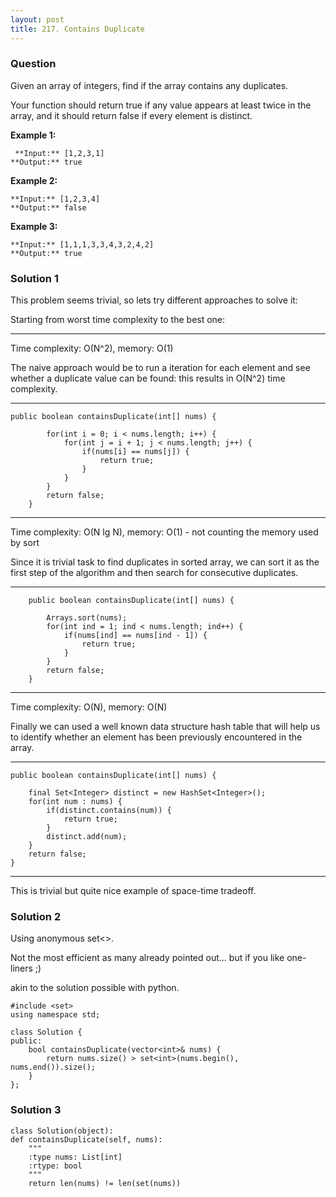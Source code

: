 ```yaml
---
layout: post
title: 217. Contains Duplicate
---
```

### Question
Given an array of integers, find if the array contains any duplicates.

Your function should return true if any value appears at least twice in the
array, and it should return false if every element is distinct.

 **Example 1:**

    
    
     **Input:** [1,2,3,1]
    **Output:** true

**Example 2:**

    
    
    **Input:** [1,2,3,4]
    **Output:** false

**Example 3:**

    
    
    **Input:** [1,1,1,3,3,4,3,2,4,2]
    **Output:** true

### Solution 1
This problem seems trivial, so lets try different approaches to solve it:

Starting from worst time complexity to the best one:

* * *

Time complexity: O(N^2), memory: O(1)

The naive approach would be to run a iteration for each element and see
whether a duplicate value can be found: this results in O(N^2) time
complexity.

* * *
    
    
    public boolean containsDuplicate(int[] nums) {
    
            for(int i = 0; i < nums.length; i++) {
                for(int j = i + 1; j < nums.length; j++) {
                    if(nums[i] == nums[j]) {
                        return true;
                    }
                }
            }
            return false;
        }
    

* * *

Time complexity: O(N lg N), memory: O(1) - not counting the memory used by
sort

Since it is trivial task to find duplicates in sorted array, we can sort it as
the first step of the algorithm and then search for consecutive duplicates.

* * *
    
    
        public boolean containsDuplicate(int[] nums) {
    
            Arrays.sort(nums);
            for(int ind = 1; ind < nums.length; ind++) {
                if(nums[ind] == nums[ind - 1]) {
                    return true;
                }
            }
            return false;
        }
    

* * *

Time complexity: O(N), memory: O(N)

Finally we can used a well known data structure hash table that will help us
to identify whether an element has been previously encountered in the array.

* * *
    
    
    public boolean containsDuplicate(int[] nums) {
    
        final Set<Integer> distinct = new HashSet<Integer>();
        for(int num : nums) {
            if(distinct.contains(num)) {
                return true;
            }
            distinct.add(num);
        }
        return false;
    }
    

* * *

This is trivial but quite nice example of space-time tradeoff.


### Solution 2
Using anonymous set<>.  
  
Not the most efficient as many already pointed out... but if you like one-
liners ;)  
  
akin to the solution possible with python.

    
    
    #include <set>
    using namespace std;
    
    class Solution {
    public:
        bool containsDuplicate(vector<int>& nums) {
            return nums.size() > set<int>(nums.begin(), nums.end()).size();        
        }
    };


### Solution 3
    
    
    class Solution(object):
    def containsDuplicate(self, nums):
        """
        :type nums: List[int]
        :rtype: bool
        """
        return len(nums) != len(set(nums))



